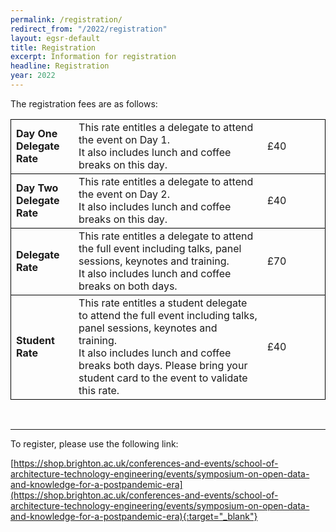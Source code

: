 ```yaml
---
permalink: /registration/
redirect_from: "/2022/registration"
layout: egsr-default
title: Registration
excerpt: Information for registration
headline: Registration
year: 2022
---
```


The registration fees are as follows:

<table >
  <tr style="border: 1px solid black;">
    <td width="20%"><b>Day One Delegate Rate</b></td>
    <td width="60%">This rate entitles a delegate to attend the event on Day 1. <br/>
    It also includes lunch and coffee breaks on this day.</td>
    <td width="20%">£40</td>
 </tr>
  <tr style="border: 1px solid black;">
    <td><b>Day Two Delegate Rate</b></td>
    <td>This rate entitles a delegate to attend the event on Day 2.<br/> 
    It also includes lunch and coffee breaks on this day.</td>
    <td>£40</td>
  </tr>
  <tr style="border: 1px solid black;">
    <td><b>Delegate Rate</b></td>
    <td>This rate entitles a delegate to attend the full event including talks, panel sessions, keynotes and training. <br/>
    It also includes lunch and coffee breaks on both days.</td>
    <td>£70</td>
  </tr>
  <tr style="border: 1px solid black;">
    <td><b>Student Rate</b></td>
    <td>This rate entitles a student delegate to attend the full event including talks, panel sessions, keynotes and training. 
    <br/>It also includes lunch and coffee breaks both days. Please bring your student card to the event to validate this rate.</td>
    <td>£40</td>
  </tr>
</table>
<br/>
<hr/>


To register, please use the following link:

[https://shop.brighton.ac.uk/conferences-and-events/school-of-architecture-technology-engineering/events/symposium-on-open-data-and-knowledge-for-a-postpandemic-era](https://shop.brighton.ac.uk/conferences-and-events/school-of-architecture-technology-engineering/events/symposium-on-open-data-and-knowledge-for-a-postpandemic-era){:target="_blank"} 

